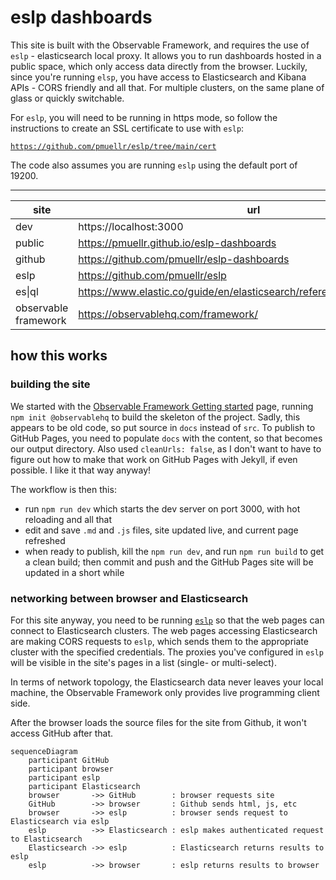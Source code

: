 # eslp dashboards

This site is built with the Observable Framework, and requires the use
of `eslp` - elasticsearch local proxy.  It allows you to run dashboards
hosted in a public space, which only access data directly from the
browser.  Luckily, since you're running `elsp`, you have access to 
Elasticsearch and Kibana APIs - CORS friendly and all that.  For
multiple clusters, on the same plane of glass or quickly switchable.

For `eslp`, you will need to be running in https mode, so follow the
instructions to create an SSL certificate to use with `eslp`:

<code>https://github.com/pmuellr/eslp/tree/main/cert</code>

The code also assumes you are running `eslp` using the default port of 19200.

------------------------------------------------------------------------

| site                 | url
| ------               | -----------------------
| dev                  | https://localhost:3000
| public               | https://pmuellr.github.io/eslp-dashboards
| github               | https://github.com/pmuellr/eslp-dashboards
| eslp                 | https://github.com/pmuellr/eslp
| es\|ql               | https://www.elastic.co/guide/en/elasticsearch/reference/current/esql.html
| observable framework | https://observablehq.com/framework/

## how this works

### building the site

We started with the 
[Observable Framework Getting started](https://observablehq.com/framework/getting-started)
page, running `npm init @observablehq` to build the skeleton of the project.
Sadly, this appears to be old code, so put source in `docs` instead of
`src`.  To publish to GitHub Pages, you need to populate `docs` with the
content, so that becomes our output directory.  Also used `cleanUrls: false`,
as I don't want to have to figure out how to make that work on GitHub Pages
with Jekyll, if even possible.  I like it that way anyway!

The workflow is then this:

- run `npm run dev` which starts the dev server on port 3000, with hot
  reloading and all that
- edit and save `.md` and `.js` files, site updated live, and current
  page refreshed
- when ready to publish, kill the `npm run dev`, and run `npm run build`
  to get a clean build; then commit and push and the GitHub Pages site
  will be updated in a short while

### networking between browser and Elasticsearch

For this site anyway, you need to be running 
[`eslp`](https://github.com/pmuellr/eslp) so that the web pages
can connect to Elasticsearch clusters.  The web pages accessing
Elasticsearch are making CORS requests to `eslp`, which sends them
to the appropriate cluster with the specified credentials.  The
proxies you've configured in `eslp` will be visible in the site's
pages in a list (single- or multi-select).

In terms of network topology, the Elasticsearch data never leaves
your local machine, the Observable Framework only provides live
programming client side.

After the browser loads the source files for the site from Github, it
won't access GitHub after that.

```mermaid
sequenceDiagram
    participant GitHub
    participant browser
    participant eslp
    participant Elasticsearch
    browser       ->> GitHub        : browser requests site
    GitHub        ->> browser       : Github sends html, js, etc
    browser       ->> eslp          : browser sends request to Elasticsearch via eslp
    eslp          ->> Elasticsearch : eslp makes authenticated request to Elasticsearch
    Elasticsearch ->> eslp          : Elasticsearch returns results to eslp
    eslp          ->> browser       : eslp returns results to browser
```

